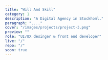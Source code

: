 ```yaml
---
title: "Will And Skill"
category: 1
description: "A Digital Agency in Stockhoml."
paragraph: "...."
cover: "/images/projects/project-3.png"
preview: ""
role: "UI/UX desinger & front end developer"
live: "/"
repo: "/"
soon: true
---
```




